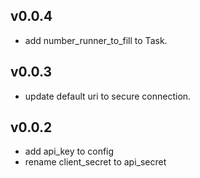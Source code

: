 ## v0.0.4

* add number\_runner\_to\_fill to Task.

## v0.0.3

* update default uri to secure connection.

## v0.0.2

* add api_key to config
* rename client\_secret to api\_secret